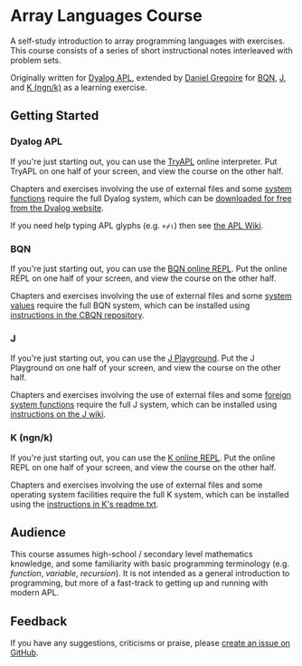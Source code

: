 # Array Languages Course

A self-study introduction to array programming languages with exercises. This course consists of a series of short instructional notes interleaved with problem sets.

Originally written for [Dyalog APL](https://dyalog.com/), extended by [Daniel Gregoire](https://danielgregoire.dev) for [BQN], [J], and [K (ngn/k)][K] as a learning exercise.

## Getting Started

### Dyalog APL

If you're just starting out, you can use the [TryAPL] online interpreter. Put TryAPL on one half of your screen, and view the course on the other half.

Chapters and exercises involving the use of external files and some [system functions](./Quad%20names.md) require the full Dyalog system, which can be [downloaded for free from the Dyalog website](https://www.dyalog.com/download-zone.htm).

If you need help typing APL glyphs (e.g. `×⌿⍳`) then see [the APL Wiki](https://aplwiki.com/wiki/Typing_glyphs#Prefix_key).

### BQN

If you're just starting out, you can use the [BQN online REPL](https://mlochbaum.github.io/BQN/try.html). Put the online REPL on one half of your screen, and view the course on the other half.

Chapters and exercises involving the use of external files and some [system values](https://mlochbaum.github.io/BQN/spec/system.html) require the full BQN system, which can be installed using [instructions in the CBQN repository][CBQN].

### J

If you're just starting out, you can use the [J Playground](https://jsoftware.github.io/j-playground/bin/html2/). Put the J Playground on one half of your screen, and view the course on the other half.

Chapters and exercises involving the use of external files and some [foreign system functions](https://code.jsoftware.com/wiki/Vocabulary/bangco) require the full J system, which can be installed using [instructions on the J wiki](https://code.jsoftware.com/wiki/System/Installation).

### K (ngn/k)

If you're just starting out, you can use the [K online REPL](https://ngn.codeberg.page/k). Put the online REPL on one half of your screen, and view the course on the other half.

Chapters and exercises involving the use of external files and some operating system facilities require the full K system, which can be installed using the [instructions in K's readme.txt](https://codeberg.org/ngn/k/src/branch/master/readme.txt).

## Audience

This course assumes high-school / secondary level mathematics knowledge, and some familiarity with basic programming terminology (e.g. _function_, _variable_, _recursion_). It is not intended as a general introduction to programming, but more of a fast-track to getting up and running with modern APL.

## Feedback

If you have any suggestions, criticisms or praise, please [create an issue on GitHub](https://github.com/semperos/ArrayLangCourse/issues/new).

<!-- Links -->

[BQN]: https://mlochbaum.github.io/BQN/index.html
[CBQN]: https://github.com/dzaima/CBQN
[J]: https://www.jsoftware.com/#/
[K]: https://codeberg.org/ngn/k
[TryAPL]: https://tryapl.org
